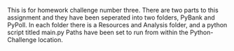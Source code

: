 This is for homework challenge number three.
There are two parts to this assignment and they have been seperated into two folders, PyBank and PyPoll.
In each folder there is a Resources and Analysis folder, and a python script titled main.py
Paths have been set to run from within the Python-Challenge location.
